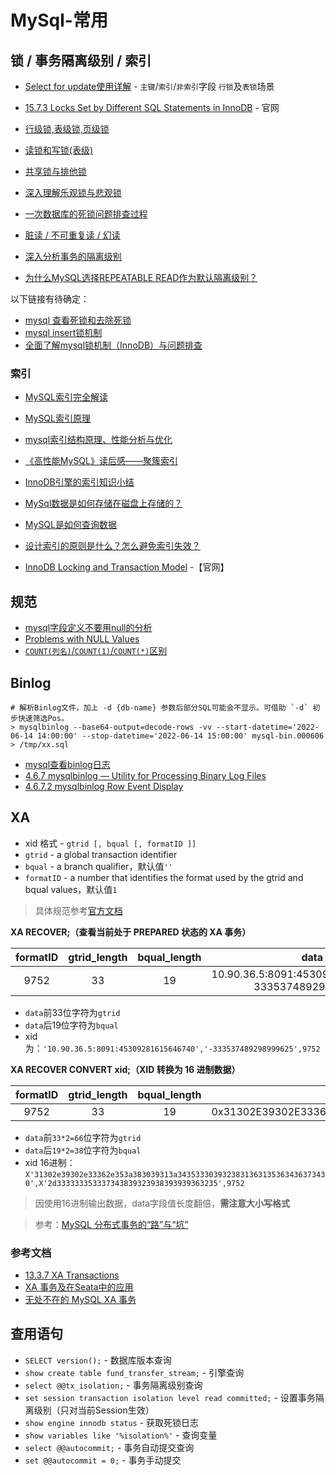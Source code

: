 # MySql-常用

## 锁 / 事务隔离级别 / 索引

* [Select for update使用详解](https://zhuanlan.zhihu.com/p/143866444) - `主键`/`索引`/`非索引`字段 `行锁`及`表锁`场景
* [15.7.3 Locks Set by Different SQL Statements in InnoDB](https://dev.mysql.com/doc/refman/8.0/en/innodb-locks-set.html) - 官网
* [行级锁,表级锁,页级锁](https://www.hollischuang.com/archives/914)
* [读锁和写锁(表级)](https://www.hollischuang.com/archives/1728)
* [共享锁与排他锁](https://www.hollischuang.com/archives/923)
* [深入理解乐观锁与悲观锁](https://www.hollischuang.com/archives/934)
* [一次数据库的死锁问题排查过程](https://www.hollischuang.com/archives/3461?spm=a2c6h.12873639.article-detail.8.a601addc66TpvH)

* [脏读 / 不可重复读 / 幻读](https://www.hollischuang.com/archives/900)
* [深入分析事务的隔离级别](https://www.hollischuang.com/archives/943)
* [为什么MySQL选择REPEATABLE READ作为默认隔离级别？](https://www.hollischuang.com/archives/6427?spm=a2c6h.12873639.article-detail.6.a601addc66TpvH)

以下链接有待确定：
* [mysql 查看死锁和去除死锁](https://www.cnblogs.com/duanxz/p/4394641.html)
* [mysql insert锁机制](https://blog.csdn.net/zhanghongzheng3213/article/details/53436240)
* [全面了解mysql锁机制（InnoDB）与问题排查](https://juejin.im/post/5b82e0196fb9a019f47d1823)

### 索引

* [MySQL索引完全解读](https://www.hollischuang.com/archives/4110)
* [MySQL索引原理](https://www.hollischuang.com/archives/6172)
* [mysql索引结构原理、性能分析与优化](http://wulijun.github.io/2012/08/21/mysql-index-implementation-and-optimization.html)
* [《高性能MySQL》读后感——聚簇索引](https://www.jianshu.com/p/54c6d5db4fe6)
* [InnoDB引擎的索引知识小结](https://www.hollischuang.com/archives/1712)
* [MySql数据是如何存储在磁盘上存储的？](https://www.hollischuang.com/archives/6086)
* [MySQL是如何查询数据](https://www.hollischuang.com/archives/6192)
* [设计索引的原则是什么？怎么避免索引失效？](https://www.hollischuang.com/archives/6330)

* [InnoDB Locking and Transaction Model](https://dev.mysql.com/doc/refman/5.7/en/innodb-next-key-locking.html) -【官网】

## 规范

* [mysql字段定义不要用null的分析](https://www.cnblogs.com/balfish/p/7905100.html)
* [Problems with NULL Values](https://dev.mysql.com/doc/refman/5.6/en/problems-with-null.html)
* [`COUNT(列名)`/`COUNT(1)`/`COUNT(*)`区别](https://www.hollischuang.com/archives/4057)

## Binlog

```shell
# 解析Binlog文件，加上 -d {db-name} 参数后部分SQL可能会不显示。可借助 `-d` 初步快速筛选Pos。
> mysqlbinlog --base64-output=decode-rows -vv --start-datetime='2022-06-14 14:00:00' --stop-datetime='2022-06-14 15:00:00' mysql-bin.000606 > /tmp/xx.sql
```
* [mysql查看binlog日志](https://www.cnblogs.com/softidea/p/12624778.html)
* [4.6.7 mysqlbinlog — Utility for Processing Binary Log Files](https://dev.mysql.com/doc/refman/5.7/en/mysqlbinlog.html)
* [4.6.7.2 mysqlbinlog Row Event Display](https://dev.mysql.com/doc/refman/5.7/en/mysqlbinlog-row-events.html)

## XA

* xid 格式 - `gtrid [, bqual [, formatID ]]`
* `gtrid` - a global transaction identifier
* `bqual` - a branch qualifier，默认值`''`
* `formatID` - a number that identifies the format used by the gtrid and bqual values，默认值`1`

> 具体规范参考[官方文档](https://dev.mysql.com/doc/refman/5.7/en/xa-statements.html)

**XA RECOVER;（查看当前处于 PREPARED 状态的 XA 事务）**

|     formatID     |  gtrid_length  | bqual_length |   data   |
|:-------------:|:-----------:|:------------:|:--------:|
|  9752  |  33 |       19       | 10.90.36.5:8091:45309281615646740-333537489298999625 |

* `data`前33位字符为`gtrid`
* `data`后19位字符为`bqual`
* xid为：`'10.90.36.5:8091:45309281615646740','-333537489298999625',9752`

**XA RECOVER CONVERT xid;（XID 转换为 16 进制数据）**

|     formatID     |  gtrid_length  | bqual_length |   data   |
|:-------------:|:-----------:|:------------:|:--------:|
|  9752  |  33 |       19       | 0x31302E39302E33362E353A383039313A34353330393238313631353634363734302D333333353337343839323938393939363235 |

* `data`前`33*2=66`位字符为`gtrid`
* `data`后`19*2=38`位字符为`bqual`
* xid 16进制：`X'31302e39302e33362e353a383039313a3435333039323831363135363436373430',X'2d333333353337343839323938393939363235',9752`
> 因使用16进制输出数据，data字段值长度翻倍，**需注意大小写格式**

> 参考：[MySQL 分布式事务的“路”与“坑”](https://juejin.cn/post/7075526192006168607)


### 参考文档
* [13.3.7 XA Transactions](https://dev.mysql.com/doc/refman/5.7/en/xa.html)
* [XA 事务及在Seata中的应用](https://segmentfault.com/a/1190000040564227)
* [无处不在的 MySQL XA 事务](https://zhuanlan.zhihu.com/p/372300181)

## 查用语句

* `SELECT version();` - 数据库版本查询
* `show create table fund_transfer_stream;` - 引擎查询
* `select @@tx_isolation;` - 事务隔离级别查询
* `set session transaction isolation level read committed;` - 设置事务隔离级别（只对当前Session生效）
* `show engine innodb status` - 获取死锁日志
* `show variables like '%isolation%'` - 查询变量
* `select @@autocommit;` - 事务自动提交查询
* `set @@autocommit = 0;` - 事务手动提交
